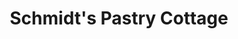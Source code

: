 ---
title: "Schmidt's Pastry Cottage"
url: /taylorsville/schmidts-pastry-cottage/
shop: Bäckerei
---